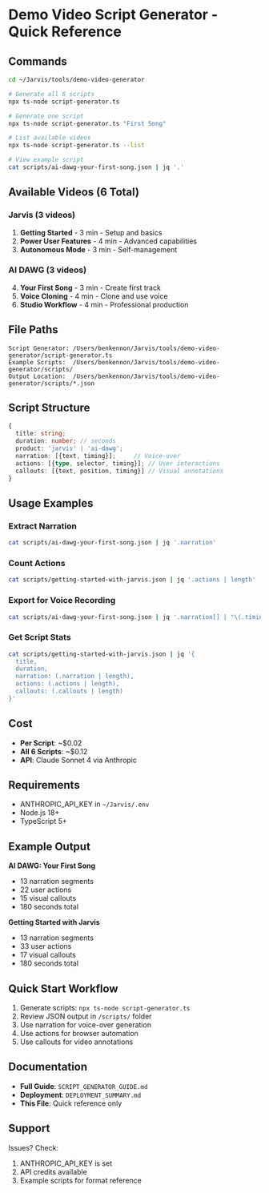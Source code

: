 # Demo Video Script Generator - Quick Reference

## Commands

```bash
cd ~/Jarvis/tools/demo-video-generator

# Generate all 6 scripts
npx ts-node script-generator.ts

# Generate one script
npx ts-node script-generator.ts "First Song"

# List available videos
npx ts-node script-generator.ts --list

# View example script
cat scripts/ai-dawg-your-first-song.json | jq '.'
```

## Available Videos (6 Total)

### Jarvis (3 videos)
1. **Getting Started** - 3 min - Setup and basics
2. **Power User Features** - 4 min - Advanced capabilities
3. **Autonomous Mode** - 3 min - Self-management

### AI DAWG (3 videos)
4. **Your First Song** - 3 min - Create first track
5. **Voice Cloning** - 4 min - Clone and use voice
6. **Studio Workflow** - 4 min - Professional production

## File Paths

```
Script Generator: /Users/benkennon/Jarvis/tools/demo-video-generator/script-generator.ts
Example Scripts:  /Users/benkennon/Jarvis/tools/demo-video-generator/scripts/
Output Location:  /Users/benkennon/Jarvis/tools/demo-video-generator/scripts/*.json
```

## Script Structure

```typescript
{
  title: string;
  duration: number; // seconds
  product: 'jarvis' | 'ai-dawg';
  narration: [{text, timing}];     // Voice-over
  actions: [{type, selector, timing}]; // User interactions
  callouts: [{text, position, timing}] // Visual annotations
}
```

## Usage Examples

### Extract Narration
```bash
cat scripts/ai-dawg-your-first-song.json | jq '.narration'
```

### Count Actions
```bash
cat scripts/getting-started-with-jarvis.json | jq '.actions | length'
```

### Export for Voice Recording
```bash
cat scripts/ai-dawg-your-first-song.json | jq '.narration[] | "\(.timing): \(.text)"'
```

### Get Script Stats
```bash
cat scripts/getting-started-with-jarvis.json | jq '{
  title,
  duration,
  narration: (.narration | length),
  actions: (.actions | length),
  callouts: (.callouts | length)
}'
```

## Cost

- **Per Script**: ~$0.02
- **All 6 Scripts**: ~$0.12
- **API**: Claude Sonnet 4 via Anthropic

## Requirements

- ANTHROPIC_API_KEY in `~/Jarvis/.env`
- Node.js 18+
- TypeScript 5+

## Example Output

**AI DAWG: Your First Song**
- 13 narration segments
- 22 user actions
- 15 visual callouts
- 180 seconds total

**Getting Started with Jarvis**
- 13 narration segments
- 33 user actions
- 17 visual callouts
- 180 seconds total

## Quick Start Workflow

1. Generate scripts: `npx ts-node script-generator.ts`
2. Review JSON output in `/scripts/` folder
3. Use narration for voice-over generation
4. Use actions for browser automation
5. Use callouts for video annotations

## Documentation

- **Full Guide**: `SCRIPT_GENERATOR_GUIDE.md`
- **Deployment**: `DEPLOYMENT_SUMMARY.md`
- **This File**: Quick reference only

## Support

Issues? Check:
1. ANTHROPIC_API_KEY is set
2. API credits available
3. Example scripts for format reference
